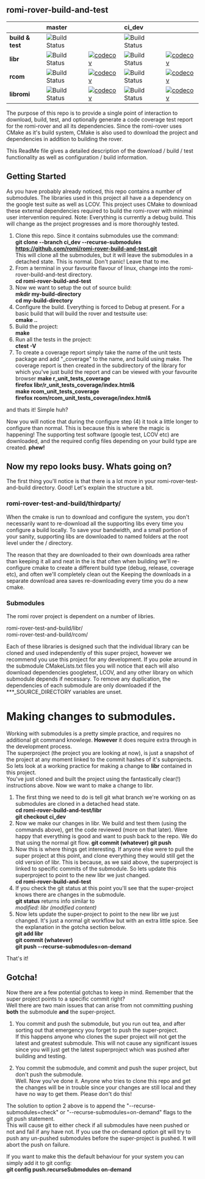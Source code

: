 ## romi-rover-build-and-test
| |master| |ci_dev| |
|:---|:---|:---|:---|:---|
|**build & test**|![Build Status](https://github.com/romi/romi-rover-build-and-test/workflows/CI/badge.svg?branch=master)| |![Build Status](https://github.com/romi/romi-rover-build-and-test/workflows/CI/badge.svg?branch=ci_dev)| | 
|**libr**|![Build Status](https://github.com/romi/libr/workflows/CI/badge.svg?branch=master)|[![codecov](https://codecov.io/gh/romi/libr/branch/master/graph/badge.svg)](https://codecov.io/gh/romi/libr)|![Build Status](https://github.com/romi/libr/workflows/CI/badge.svg?branch=ci_dev)|[![codecov](https://codecov.io/gh/romi/libr/branch/ci_dev/graph/badge.svg)](https://codecov.io/gh/romi/libr) 
|**rcom**|![Build Status](https://github.com/romi/rcom/workflows/CI/badge.svg?branch=master)|[![codecov](https://codecov.io/gh/romi/rcom/branch/master/graph/badge.svg)](https://codecov.io/gh/romi/rcom) |![Build Status](https://github.com/romi/rcom/workflows/CI/badge.svg?branch=ci_dev)|[![codecov](https://codecov.io/gh/romi/rcom/branch/ci_dev/graph/badge.svg)](https://codecov.io/gh/romi/rcom)  
|**libromi**|![Build Status](https://github.com/romi/libromi/workflows/CI/badge.svg?branch=master)|[![codecov](https://codecov.io/gh/romi/libromi/branch/master/graph/badge.svg)](https://codecov.io/gh/romi/libromi)|![Build Status](https://github.com/romi/libromi/workflows/CI/badge.svg?branch=ci_dev)|[![codecov](https://codecov.io/gh/romi/libromi/branch/ci_dev/graph/badge.svg)](https://codecov.io/gh/romi/libromi) 

The purpose of this repo is to provide a single point of interaction to download, build, test, and optionally generate a code coverage test report for the romi-rover and all its dependencies.
Since the romi-rover uses CMake as it's build system, CMake is also used to download the project and dependencies in addition to building the rover.

This ReadMe file gives a detailed description of the download / build / test functionality as well as configuration / build information.

## Getting Started
As you have probably already noticed, this repo contains a number of submodules. The libraries used in this project all have a a dependency on the google test suite
as well as LCOV.
This project uses CMake to download these external dependencies required to build the romi-rover with minimal user intervention required.
Note: Everything is currently a debug build. This will change as the project progresses and is more thoroughly tested.

1) Clone this repo. Since it contains submodules use the command:   
**git clone --branch ci_dev --recurse-submodules https://github.com/romi/romi-rover-build-and-test.git**  
This will clone all the submodules, but it will leave the submodules in a detached state. This is normal. Don't panic! Leave that to me.
2) From a terminal in your favourite flavour of linux, change into the romi-rover-build-and-test directory.  
**cd romi-rover-build-and-test** 
3) Now we want to setup the out of source build:  
**mkdir my-build-directory**  
**cd my-build-directory**  
4) Configure the build. Everything is forced to Debug at present. For a basic build that will build the rover and testsuite use:  
**cmake ..**  
5) Build the project:  
**make**
6) Run all the tests in the project:  
**ctest -V**
7) To create a coverage report simply take the name of the unit tests package and add "_coverage" to the name, and build using make.
The coverage report is then created in the subdirectory of the library for which you've just build the report and can be viewed with your favourite browser
**make r_unit_tests_coverage**  
**firefox libr/r_unit_tests_coverage/index.html&**  
**make rcom_unit_tests_coverage**  
**firefox rcom/rcom_unit_tests_coverage/index.html&**  

and thats it! Simple huh?

Now you will notice that during the configure step (4) it took a little longer to configure than normal. This is because this is where the magic is happening! 
The supporting test software (google test, LCOV etc) are downloaded, and the required config files depending on your build type are created. **phew!**

## Now my repo looks busy. Whats going on?
The first thing you'll notice is that there is a lot more in your romi-rover-test-and-build directory. Good!
Let's explain the structure a bit.

### romi-rover-test-and-build/thirdparty/
When the cmake is run to download and configure the system, you don't necessarily want to re-download all the supporting 
libs every time you configure a build locally. To save your bandwidth, and a small portion of your sanity, 
supporting libs are downloaded to named folders at the root level under the <thirdparty>/ directory. 

The reason that they are downloaded to their own downloads area rather than keeping it all and neat in the <build-directory> 
is that often when building we'll re-configure cmake to create a different build type (debug, release, coverage etc), and often we'll completely clean out the <build-directory> 
Keeping the downloads in a separate download area saves re-downloading every time you do a new cmake.

### Submodules
The romi rover project is dependent on a number of libries.  

romi-rover-test-and-build/libr/  
romi-rover-test-and-build/rcom/

Each of these libraries is designed such that the individual library can be cloned and used independently of this super project,
however we recommend you use this project for any development. If you poke around in the submodule CMakeLists.txt files
you will notice that each will also download dependencies googletest, LCOV, and any other library on which submodule depends if necessary.
To remove any duplication, the dependencies of each submodule are only downloaded if the ***_SOURCE_DIRECTORY variables are unset.

# Making changes to submodules.
Working with submodules is a pretty simple practice, and requires no additional git command knowlege. **However** it does require extra through in the development process.  
The superproject (the project you are looking at now), is just a snapshot of the project at any moment linked to the commit hashes of it's subprojects.  
So lets look at a working practice for making a change to **libr** contained in this project.  
You've just cloned and built the project using the fantastically clear(!) instructions above. Now we want to make a change to libr.
1) The first thing we need to do is tell git what branch we're working on as submodules are cloned in a detached head state.  
**cd romi-rover-build-and-test/libr**  
**git checkout ci_dev**
2) Now we make our changes in libr. We build and test them (using the commands above), get the code reviewed (more on that later). 
Were happy that everything is good and want to push back to the repo. We do that using the normal git flow.
**git commit (whatever)**
**git push**
3) Now this is where things get interesting. If anyone else were to pull the super project at this point, and clone everything they would still get the old version of libr.
This is because, as we said above, the superproject is linked to specific commits of the submodule. So lets update this superproject to point to the 
new libr we just changed.  
**cd romi-rover-build-and-test**
4) If you check the git status at this point you'll see that the super-project knows there are changes in the submodule.  
**git status** returns info similar to  
	*modified:   libr (modified content)*  
5) Now lets update the super-project to point to the new libr we just changed. It's just a normal git workflow but with an extra little spice. 
See the explanation in the gotcha section below.  
**git add libr**  
**git commit (whatever)**    
**git push --recurse-submodules=on-demand**  

That's it!

## Gotcha!
Now there are a few potential gotchas to keep in mind. Remember that the super project points to a specific commit right?  
Well there are two main issues that can arise from not committing pushing **both** the submodule **and** the super-project.

1) You commit and push the submodule, but you run out tea, and after sorting out that emergency you forget to push the super-project.  
If this happens anyone who clones the super project will not get the latest and greatest submodule. 
This will not cause any significant issues since you will just get the latest superproject which was pushed after building and testing.  

2) You commit the submodule, and commit and push the super project, but don't push the submodule.  
Well. Now you've done it. Anyone who tries to clone this repo and get the changes will be in trouble since your changes are still
local and they have no way to get them. Please don't do this!

The solution to option 2 above is to append the "--recurse-submodules=check" or "--recurse-submodules=on-demand" flags to the git push statement.  
This will cause git to either check if all submodules have neen pushed or not and fail if any have not. 
If you use the on-demand option git will try to push any un-pushed submodules before the super-project is pushed. It will abort the push on failure.  
  
If you want to make this the default behaviour for your system you can simply add it to git config:  
    **git config push.recurseSubmodules on-demand**
 


